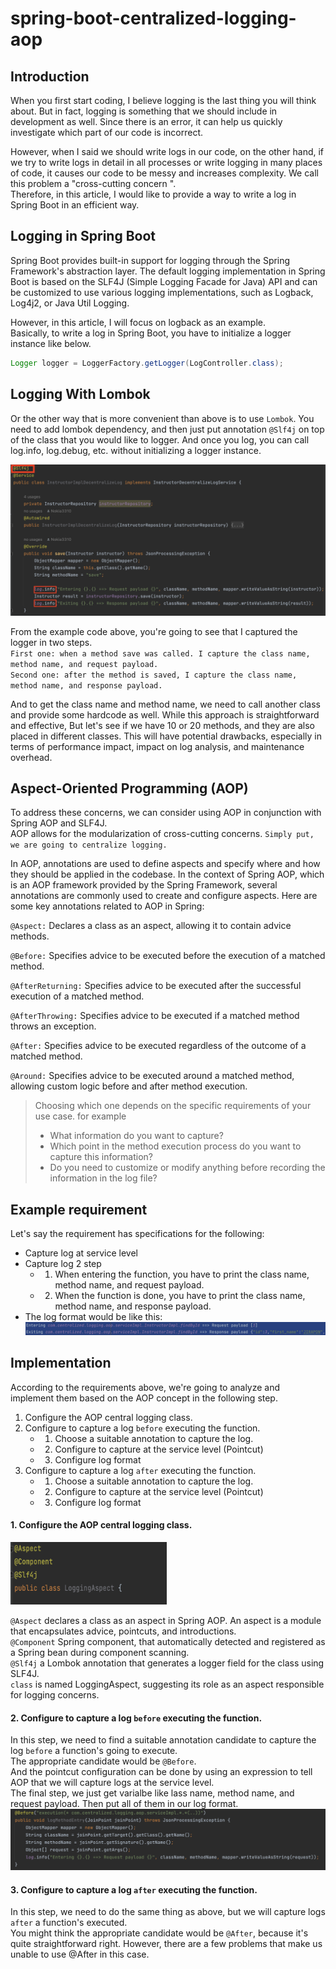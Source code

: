 # spring-boot-centralized-logging-aop
## Introduction
When you first start coding, I believe logging is the last thing you will think about. But in fact, logging is something that we should include in development as well. Since there is an error, it can help us quickly investigate which part of our code is incorrect.

However, when I said we should write logs in our code, on the other hand, if we try to write logs in detail in all processes or write logging in many places of code, it causes our code to be messy and increases complexity. We call this problem a "cross-cutting concern ".\
Therefore, in this article, I would like to provide a way to write a log in Spring Boot in an efficient way.

## Logging in Spring Boot
Spring Boot provides built-in support for logging through the Spring Framework's abstraction layer. The default logging implementation in Spring Boot is based on the SLF4J (Simple Logging Facade for Java) API and can be customized to use various logging implementations, such as Logback, Log4j2, or Java Util Logging.

However, in this article, I will focus on logback as an example.\
Basically, to write a log in Spring Boot, you have to initialize a logger instance like below.
```java
Logger logger = LoggerFactory.getLogger(LogController.class);
```
## Logging With Lombok
Or the other way that is more convenient than above is to use `Lombok`. You need to add lombok dependency, and then just put annotation `@Slf4j` on top of the class that you would like to logger. And once you log, you can call log.info, log.debug, etc. without initializing a logger instance.

![enter image description here](images/logger-lombok.png)

From the example code above, you're going to see that I captured the logger in two steps.\
`First one: when a method save was called. I capture the class name, method name, and request payload.`\
`Second one: after the method is saved, I capture the class name, method name, and response payload.`

And to get the class name and method name, we need to call another class and provide some hardcode as well. While this approach is straightforward and effective, But let's see if we have 10 or 20 methods, and they are also placed in different classes. This will have potential drawbacks, especially in terms of performance impact, impact on log analysis, and maintenance overhead.

## Aspect-Oriented Programming (AOP)
To address these concerns, we can consider using AOP in conjunction with Spring AOP and SLF4J.\
AOP allows for the modularization of cross-cutting concerns. `Simply put, we are going to centralize logging.`

In AOP, annotations are used to define aspects and specify where and how they should be applied in the codebase. In the context of Spring AOP, which is an AOP framework provided by the Spring Framework, several annotations are commonly used to create and configure aspects. Here are some key annotations related to AOP in Spring:

`@Aspect:` Declares a class as an aspect, allowing it to contain advice methods.

`@Before:` Specifies advice to be executed before the execution of a matched method.

`@AfterReturning:` Specifies advice to be executed after the successful execution of a matched method.

`@AfterThrowing:` Specifies advice to be executed if a matched method throws an exception.

`@After:` Specifies advice to be executed regardless of the outcome of a matched method.

`@Around:` Specifies advice to be executed around a matched method, allowing custom logic before and after method execution.

> Choosing which one depends on the specific requirements of your use case. for example
> * What information do you want to capture?
> * Which point in the method execution process do you want to capture this information?
> * Do you need to customize or modify anything before recording the information in the log file?

## Example requirement
Let's say the requirement has specifications for the following:
* Capture log at service level
* Capture log 2 step
   * 1. When entering the function, you have to print the class name, method name, and request payload.
   * 2. When the function is done, you have to print the class name, method name, and response payload.
* The log format would be like this:
   ![enter image description here](images/example-log-format.png)

## Implementation
According to the requirements above, we're going to analyze and implement them based on the AOP concept in the following step.
1. Configure the AOP central logging class.
2. Configure to capture a log `before` executing the function.
   * 1. Choose a suitable annotation to capture the log.
   * 2. Configure to capture at the service level (Pointcut)
   * 3. Configure log format
3. Configure to capture a log `after` executing the function.
   * 1. Choose a suitable annotation to capture the log. 
   * 2. Configure to capture at the service level (Pointcut)
   * 3. Configure log format

#### 1. Configure the AOP central logging class.
<img src="images/aop-configure-annotation.png" alt="image description" width="250" height="100">

`@Aspect`  declares a class as an aspect in Spring AOP. An aspect is a module that encapsulates advice, pointcuts, and introductions.\
`@Component` Spring component, that automatically detected and registered as a Spring bean during component scanning.\
`@Slf4j` a Lombok annotation that generates a logger field for the class using SLF4J.\
`class` is named LoggingAspect, suggesting its role as an aspect responsible for logging concerns.

#### 2. Configure to capture a log `before` executing the function.
In this step, we need to find a suitable annotation candidate to capture the log `before` a function's going to execute.\
The appropriate candidate would be `@Before`. \
And the pointcut configuration can be done by using an expression to tell AOP that we will capture logs at the service level.\
The final step, we just get varialbe like lass name, method name, and request payload. Then put all of them in our log format.
<img src="images/example-entry-log.png" alt="image description">

#### 3. Configure to capture a log `after` executing the function.
In this step, we need to do the same thing as above, but we will capture logs `after` a function's executed.\
You might think the appropriate candidate would be `@After`, because it's quite straightforward right.
However, there are a few problems that make us unable to use @After in this case.
